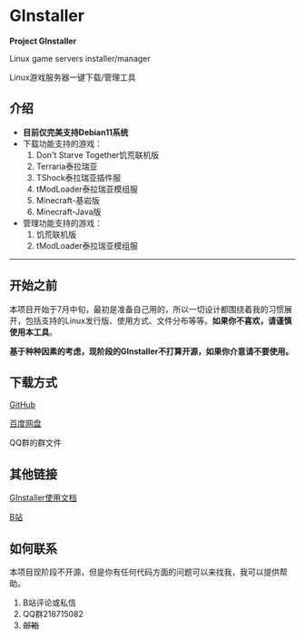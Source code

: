 # GInstaller

**Project GInstaller**

Linux game servers installer/manager

Linux游戏服务器一键下载/管理工具



## 介绍

- **目前仅完美支持Debian11系统**
- 下载功能支持的游戏：
  1. Don't Starve Together饥荒联机版
  2. Terraria泰拉瑞亚
  3. TShock泰拉瑞亚插件服
  4. tModLoader泰拉瑞亚模组服
  5. Minecraft-基岩版
  6. Minecraft-Java版
- 管理功能支持的游戏：
  1. 饥荒联机版
  2. tModLoader泰拉瑞亚模组服


------



## 开始之前

本项目开始于7月中旬，最初是准备自己用的，所以一切设计都围绕着我的习惯展开，包括支持的Linux发行版、使用方式、文件分布等等。**如果你不喜欢，请谨慎使用本工具**。

**基于种种因素的考虑，现阶段的GInstaller不打算开源，如果你介意请不要使用。**



## 下载方式

[GitHub](https://github.com/YoahemrK/Ginstaller-linux/releases/latest)

[百度网盘](https://pan.baidu.com/s/1_pP15Xw6HdQJEHqGby5A_Q?pwd=9mag )

QQ群的群文件



## 其他链接

[GInstaller使用文档](https://github.com/YoahemrK/Ginstaller-linux/blob/main/GInstaller-%E4%BD%BF%E7%94%A8%E6%89%8B%E5%86%8C.md)

[B站](https://www.bilibili.com/read/cv25864152)



## 如何联系

本项目现阶段不开源，但是你有任何代码方面的问题可以来找我，我可以提供帮助。

1. B站评论或私信
2. QQ群218715082
3. ~~邮箱~~
